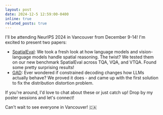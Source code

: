 ```yaml
---
layout: post
date: 2024-12-5 12:59:00-0400
inline: true
related_posts: true
---
```


I'll be attending NeurIPS 2024 in Vancouver from December 9-14! I'm excited to present two papers:

- [SpatialEval](https://neurips.cc/virtual/2024/poster/94371): We took a fresh look at how language models and vision-language models handle spatial reasoning. The twist? We tested them on our new benchmark SpatialEval across TQA, VQA, and VTQA. Found some pretty surprising results!
- [GAD](https://neurips.cc/virtual/2024/poster/96599): Ever wondered if constrained decoding changes how LLMs actually behave? We proved it does - and came up with the first solution to fix the distribution distortion problem.

If you're around, I'd love to chat about these or just catch up! Drop by my poster sessions and let's connect!

Can't wait to see everyone in Vancouver! 🇨🇦
